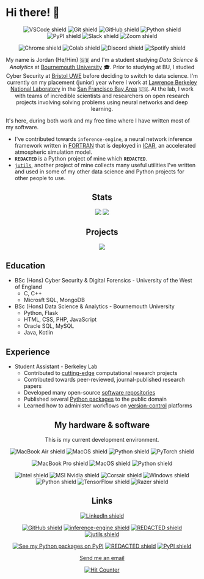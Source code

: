 # Hi there! 👋

<div align="center">

  ![VSCode shield](https://img.shields.io/badge/Viual_Studio_Code-007ACC?style=for-the-badge&logo=github&logoColor=white)
  ![Git shield](https://img.shields.io/badge/Git-F05032?style=for-the-badge&logo=git&logoColor=white)
  ![GitHub shield](https://img.shields.io/badge/Github-181717?style=for-the-badge&logo=github&logoColor=white)
  ![Python shield](https://img.shields.io/badge/Python-3776AB?style=for-the-badge&logo=python&logoColor=white)
  ![PyPI shield](https://img.shields.io/badge/PyPI-3775A9?style=for-the-badge&logo=pypi&logoColor=white)
  ![Slack shield](https://img.shields.io/badge/Slack-4A154B?style=for-the-badge&logo=slack&logoColor=white)
  ![Zoom shield](https://img.shields.io/badge/Zoom-2D8CFF?style=for-the-badge&logo=zoom&logoColor=white)

</div>
<div align="center">

  ![Chrome shield](https://img.shields.io/badge/Google_Chrome-4285F4?style=for-the-badge&logo=google-chrome&logoColor=white)
  ![Colab shield](https://img.shields.io/badge/Google_Colab-F9AB00?style=for-the-badge&logo=google-colab&logoColor=white)
  ![Discord shield](https://img.shields.io/badge/Discord-5865F2?style=for-the-badge&logo=discord&logoColor=white)
  ![Spotify shield](https://img.shields.io/badge/Spotify-1DB954?style=for-the-badge&logo=spotify&logoColor=white)

</div>

<div align="center">

  My name is Jordan (He/Him) :gb: and I'm a student studying _Data Science & Analytics_ at [Bournemouth University](https://en.wikipedia.org/wiki/Bournemouth_University) :mortar_board:. Prior to studying at BU, I studied Cyber Security at [Bristol UWE](https://en.wikipedia.org/wiki/University_of_the_West_of_England) before deciding to switch to data science. I'm currently on my placement (junior) year where I work at [Lawrence Berkeley National Laboratory](https://en.wikipedia.org/wiki/Lawrence_Berkeley_National_Laboratory) in the [San Francisco Bay Area](https://www.google.com/maps/place/San+Francisco+Bay+Area) :us:. At the lab, I work with teams of incredible scientists and researchers on open research projects involving solving problems using neural networks and deep learning.

</div>

It's here, during both work and my free time where I have written most of my software.

- I've contributed towards `inference-engine`, a neural network inference framework written in [FORTRAN](https://en.wikipedia.org/wiki/Fortran) that is deployed in [ICAR](https://ral.ucar.edu/solutions/products/intermediate-complexity-atmospheric-research-icar), an accelerated atmospheric simulation model.
- **`REDACTED`** is a Python project of mine which **`REDACTED`**.
- [`jutils`](https://github.com/JordanWelsman/jutils), another project of mine collects many useful utilities I've written and used in some of my other data science and Python projects for other people to use.

<div align="center">

## Stats

<picture>
  <source
    srcset="https://github-readme-stats-git-masterrstaa-rickstaa.vercel.app/api?username=JordanWelsman&show_icons=true&theme=dark"
    media="(prefers-color-scheme: dark)"
  />
  <source
    srcset="https://github-readme-stats-git-masterrstaa-rickstaa.vercel.app/api?username=JordanWelsman&show_icons=true&theme=light"
    media="(prefers-color-scheme: light), (prefers-color-scheme: no-preference)"
  />
  <img src="https://github-readme-stats-git-masterrstaa-rickstaa.vercel.app/api?username=JordanWelsman&show_icons=true&theme=light"/>
</picture>

<picture>
  <source
    srcset="https://github-profile-summary-cards.vercel.app/api/cards/profile-details?username=JordanWelsman&theme=github_dark"
    media="(prefers-color-scheme: dark)"
  />
  <source
    srcset="https://github-profile-summary-cards.vercel.app/api/cards/profile-details?username=JordanWelsman&theme=github"
    media="(prefers-color-scheme: light), (prefers-color-scheme: no-preference)"
  />
  <img src="https://github-profile-summary-cards.vercel.app/api/cards/profile-details?username=JordanWelsman&theme=github"/>
</picture>

</div>
<div align="center">

## Projects

<picture>
  <source
    srcset="https://github-readme-stats.vercel.app/api/pin/?username=BerkeleyLab&repo=inference-engine&theme=dark"
    media="(prefers-color-scheme: dark)"
  />
  <source
    srcset="https://github-readme-stats.vercel.app/api/pin/?username=BerkeleyLab&repo=inference-engine&theme=light"
    media="(prefers-color-scheme: light), (prefers-color-scheme: no-preference)"
  />
  <img src="https://github-readme-stats.vercel.app/api/pin/?username=BerkeleyLab&repo=inference-engine&theme=light"/>
</picture>

<!--

<picture>
  <source
    srcset="https://github-readme-stats.vercel.app/api/pin/?username=JordanWelsman&repo=redacted&theme=dark"
    media="(prefers-color-scheme: dark)"
  />
  <source
    srcset="https://github-readme-stats.vercel.app/api/pin/?username=JordanWelsman&repo=redacted&theme=light"
    media="(prefers-color-scheme: light), (prefers-color-scheme: no-preference)"
  />
  <img src="https://github-readme-stats.vercel.app/api/pin/?username=JordanWelsman&repo=redacted&theme=light"/>
</picture>

-->

<!--

<picture>
  <source
    srcset="https://github-readme-stats.vercel.app/api/pin/?username=JordanWelsman&repo=jutils&theme=dark"
    media="(prefers-color-scheme: dark)"
  />
  <source
    srcset="https://github-readme-stats.vercel.app/api/pin/?username=JordanWelsman&repo=jutils&theme=light"
    media="(prefers-color-scheme: light), (prefers-color-scheme: no-preference)"
  />
  <img src="https://github-readme-stats.vercel.app/api/pin/?username=JordanWelsman&repo=jutils&theme=light"/>
</picture>

-->

</div>

## Education

- BSc (Hons) Cyber Security & Digital Forensics - University of the West of England
  - C, C++
  - Microsft SQL, MongoDB
- BSc (Hons) Data Science & Analytics - Bournemouth University
  - Python, Flask
  - HTML, CSS, PHP, JavaScript
  - Oracle SQL, MySQL
  - Java, Kotlin

## Experience

- Student Assistant - Berkeley Lab
  - Contributed to [cutting-edge](https://en.wikipedia.org/wiki/Perlmutter_(supercomputer)) computational research projects
  - Contributed towards peer-reviewed, journal-published research papers
  - Developed many open-source [software repositories](https://github.com/JordanWelsman?tab=repositories)
  - Published several [Python packages](https://pypi.org/user/welsman) to the public domain
  - Learned how to administer workflows on [version-control](https://github.com) platforms

<div align="center">

## My hardware & software

This is my current development environment.

![MacBook Air shield](https://img.shields.io/badge/MacBook_Air_13"_(2020)-000000?style=for-the-badge&logo=apple&logoColor=white)
![MacOS shield](https://img.shields.io/badge/MacOS_13.0_(Ventura)-E07B33?style=for-the-badge&logo=macos&logoColor=white)
![Python shield](https://img.shields.io/badge/Python_3.10.9-3776AB?style=for-the-badge&logo=python&logoColor=yellow)
![PyTorch shield](https://img.shields.io/badge/PyTorch_1.13.1-1D1D1D?style=for-the-badge&logo=pytorch&logoColor=EE4C2C)

</div>
<div align="center">

![MacBook Pro shield](https://img.shields.io/badge/MacBook_Pro_16"_(2021)-000000?style=for-the-badge&logo=apple&logoColor=white)
![MacOS shield](https://img.shields.io/badge/MacOS_13.0_(Ventura)-E07B33?style=for-the-badge&logo=macos&logoColor=white)
![Python shield](https://img.shields.io/badge/Python_3.11.2-3776AB?style=for-the-badge&logo=python&logoColor=yellow)

</div>
<div align="center">

![Intel shield](https://img.shields.io/badge/i5_9700f-0071C5?style=for-the-badge&logo=intel&logoColor=white)
![MSI Nvidia shield](https://img.shields.io/badge/RTX_3060_Ti_(8GB)-76B900?style=for-the-badge&logo=msi&logoColor=FF0000)
![Corsair shield](https://img.shields.io/badge/32GB_2400MHz-000000?style=for-the-badge&logo=corsair&logoColor=white)
![Windows shield](https://img.shields.io/badge/Windows_10-0078D6?style=for-the-badge&logo=windows&logoColor=white)
![Python shield](https://img.shields.io/badge/Python_3.10.9-3776AB?style=for-the-badge&logo=python&logoColor=yellow)
![TensorFlow shield](https://img.shields.io/badge/TensorFlow_2.11.0-3A465B?style=for-the-badge&logo=tensorflow&logoColor=FF6F00)
![Razer shield](https://img.shields.io/badge/Razer_Mamba-000000?style=for-the-badge&logo=razer&logoColor=00FF00)

</div>
<div align="center">

## Links

[![LinkedIn shield](https://img.shields.io/badge/Connect_with_me-0077B5?style=for-the-badge&logo=linkedin&logoColor=white)](https://github.com/JordanWelsman)

[![GitHub shield](https://img.shields.io/badge/View_my_work-181717?style=for-the-badge&logo=github&logoColor=white)](https://linkedin.com/in/jordanwelsman/)
[![inference-engine shield](https://img.shields.io/badge/inference_engine-734F96?style=for-the-badge&logo=fortran&logoColor=white)](https://github.com/BerkeleyLab/inference-engine)
[![REDACTED shield](https://img.shields.io/badge/REDACTED-181717?style=for-the-badge&logo=github&logoColor=white)](#links)
[![jutils shield](https://img.shields.io/badge/jutils-3776AB?style=for-the-badge&logo=python&logoColor=white)](https://github.com/JordanWelsman/jutils)

[![See my Python packages on PyPI](https://img.shields.io/badge/See_my_packages-3775A9?style=for-the-badge&logo=pypi&logoColor=white)](https://pypi.org/user/welsman)
[![REDACTED shield](https://img.shields.io/badge/REDACTED-3775A9?style=for-the-badge&logo=pypi&logoColor=white)](#links)
[![PyPI shield](https://img.shields.io/badge/jutils-3775A9?style=for-the-badge&logo=pypi&logoColor=white)](https://pypi.org/project/jutl)

</div>
<div align="center">

[Send me an email](mailto:jordan.welsman@outlook.com)

[![Hit Counter](https://hits.seeyoufarm.com/api/count/incr/badge.svg?url=https%3A%2F%2Fgithub.com%2FJordanWelsman1212%2Fhit-counter)](https://github.com/JordanWelsman)

</div>

<!--
**JordanWelsman/JordanWelsman** is a ✨ _special_ ✨ repository because its `README.md` (this file) appears on your GitHub profile.

Here are some ideas to get you started:

- 🔭 I’m currently working on ...
- 🌱 I’m currently learning ...
- 👯 I’m looking to collaborate on ...
- 🤔 I’m looking for help with ...
- 💬 Ask me about ...
- 📫 How to reach me: ...
- 😄 Pronouns: ...
- ⚡ Fun fact: ...
-->
